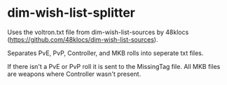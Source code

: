# dim-wish-list-splitter

Uses the voltron.txt file from dim-wish-list-sources by 48klocs (https://github.com/48klocs/dim-wish-list-sources).

Separates PvE, PvP, Controller, and MKB rolls into seperate txt files. 

If there isn't a PvE or PvP roll it is sent to the MissingTag file. All MKB files are weapons where Controller wasn't present.
